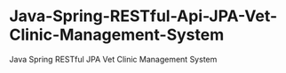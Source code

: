 # Java-Spring-RESTful-Api-JPA-Vet-Clinic-Management-System
Java Spring RESTful JPA Vet Clinic Management System
